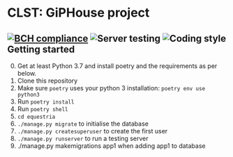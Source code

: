 # CLST: GiPHouse project
### 

[![BCH compliance](https://bettercodehub.com/edge/badge/GipHouse/CLST-2020?branch=master&token=49ec5b1fd248e296877a63e1b775cd5c828877fe)](https://bettercodehub.com/)
![Server testing](https://github.com/GipHouse/CLST-2020/workflows/Server%20testing/badge.svg)
![Coding style](https://github.com/GipHouse/CLST-2020/workflows/Coding%20style/badge.svg?branch=master)
Getting started
---------------

0. Get at least Python 3.7 and install poetry and the requirements as per below.
1. Clone this repository
2. Make sure `poetry` uses your python 3 installation: `poetry env use python3`
3. Run `poetry install`
4. Run `poetry shell`
5. `cd equestria`
6. `./manage.py migrate` to initialise the database
7. `./manage.py createsuperuser` to create the first user
8. `./manage.py runserver` to run a testing server
9. ./manage.py makemigrations app1 when adding app1 to database
